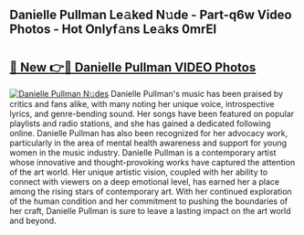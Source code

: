 ## Danielle Pullman Le𝚊ked N𝚞de - Part-q6w Video Photos - Hot Onlyf𝚊ns Le𝚊ks 0mrEl

# <h2><a href="http://ac32420.deff.icu/?id=Danielle+Pullman">🔗 New 👉🔴 Danielle Pullman VIDEO Photos</a></h2>

[![Danielle Pullman N𝚞des](https://i.imgur.com/rIISA9y.gif)](http://ac32420.deff.icu/?id=Danielle+Pullman)
Danielle Pullman's music has been praised by critics and fans alike, with many noting her unique voice, introspective lyrics, and genre-bending sound. Her songs have been featured on popular playlists and radio stations, and she has gained a dedicated following online. Danielle Pullman has also been recognized for her advocacy work, particularly in the area of mental health awareness and support for young women in the music industry. Danielle Pullman is a contemporary artist whose innovative and thought-provoking works have captured the attention of the art world. Her unique artistic vision, coupled with her ability to connect with viewers on a deep emotional level, has earned her a place among the rising stars of contemporary art. With her continued exploration of the human condition and her commitment to pushing the boundaries of her craft, Danielle Pullman is sure to leave a lasting impact on the art world and beyond.
